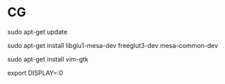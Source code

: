 # CG

sudo apt-get update

sudo apt-get install libglu1-mesa-dev freeglut3-dev mesa-common-dev


sudo apt-get install vim-gtk

export DISPLAY=:0

